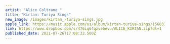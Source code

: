 ```yaml
---
artist: "Alice Coltrane "
title: "Kirtan: Turiya Sings"
new_image: /images/kirtan_-turiya-sings.jpg
apple_link: https://music.apple.com/us/album/kirtan-turiya-sings/1568333963
link: https://www.dropbox.com/s/476iq64qzvebevu/ALICE_KIRTAN.zip?dl=1
published_date: 2021-07-26T17:08:32.500Z
---
```

